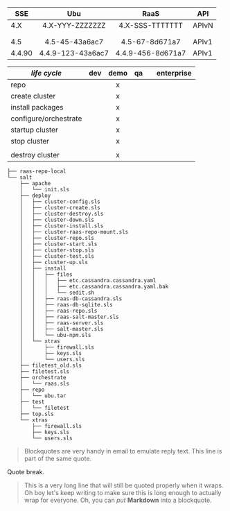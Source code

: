 

| SSE    |        Ubu        |        RaaS       | API   |
|--------|:-----------------:|:-----------------:|-------|
| 4.X    |  4.X-YYY-ZZZZZZZ  |  4.X-SSS-TTTTTTT  | APIvN |
|        |                   |                   |       |
|        |                   |                   |       |
| 4.5    |   4.5-45-43a6ac7  |   4.5-67-8d671a7  | APIv1 |
| 4.4.90 | 4.4.9-123-43a6ac7 | 4.4.9-456-8d671a7 | APIv1 |

| *life cycle*          | dev | demo | qa |   | enterprise |
|-----------------------|-----|:----:|----|---|------------|
| repo                  |     |   x  |    |   |            |
| create cluster        |     |   x  |    |   |            |
| install packages      |     |   x  |    |   |            |
| configure/orchestrate |     |   x  |    |   |            |
| startup cluster       |     |   x  |    |   |            |
| stop cluster          |     |   x  |    |   |            |
|                       |     |      |    |   |            |
| destroy cluster       |     |   x  |    |   |            |

```
├── raas-repo-local
└── salt
    ├── apache
    │   └── init.sls
    ├── deploy
    │   ├── cluster-config.sls
    │   ├── cluster-create.sls
    │   ├── cluster-destroy.sls
    │   ├── cluster-down.sls
    │   ├── cluster-install.sls
    │   ├── cluster-raas-repo-mount.sls
    │   ├── cluster-repo.sls
    │   ├── cluster-start.sls
    │   ├── cluster-stop.sls
    │   ├── cluster-test.sls
    │   ├── cluster-up.sls
    │   ├── install
    │   │   ├── files
    │   │   │   ├── etc.cassandra.cassandra.yaml
    │   │   │   ├── etc.cassandra.cassandra.yaml.bak
    │   │   │   └── sedit.sh
    │   │   ├── raas-db-cassandra.sls
    │   │   ├── raas-db-sqlite.sls
    │   │   ├── raas-repo.sls
    │   │   ├── raas-salt-master.sls
    │   │   ├── raas-server.sls
    │   │   ├── salt-master.sls
    │   │   └── ubu-npm.sls
    │   └── xtras
    │       ├── firewall.sls
    │       ├── keys.sls
    │       └── users.sls
    ├── filetest_old.sls
    ├── filetest.sls
    ├── orchestrate
    │   └── raas.sls
    ├── repo
    │   └── ubu.tar
    ├── test
    │   └── filetest
    ├── top.sls
    └── xtras
        ├── firewall.sls
        ├── keys.sls
        └── users.sls
```
> Blockquotes are very handy in email to emulate reply text.
> This line is part of the same quote.

Quote break.

> This is a very long line that will still be quoted properly when it wraps. Oh boy let's keep writing to make sure this is long enough to actually wrap for everyone. Oh, you can *put* **Markdown** into a blockquote. 
